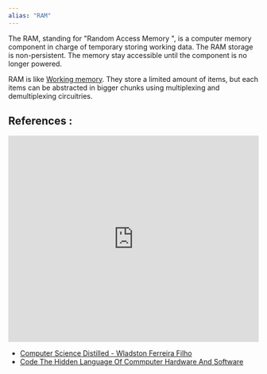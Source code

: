 ```yaml
---
alias: "RAM"
---
```


The RAM, standing for "Random Access Memory ", is a computer memory component in charge of temporary storing working data. The RAM storage is non-persistent. The memory stay accessible until the component is no longer powered.

RAM is like [Working memory](Working%20memory.md). They store a limited amount of items, but each items can be abstracted in bigger chunks using multiplexing and demultiplexing circuitries. 

## References : 
<iframe width="100%" height="415" src="https://www.youtube.com/embed/fpnE6UAfbtU" title="YouTube video player" frameborder="0" allow="accelerometer; autoplay; clipboard-write; encrypted-media; gyroscope; picture-in-picture" allowfullscreen></iframe>

- [Computer Science Distilled  - Wladston Ferreira Filho](Computer%20Science%20Distilled%20%20-%20Wladston%20Ferreira%20Filho.md)
- [Code   The Hidden Language Of Commputer Hardware And Software](Code%20-%20The%20Hidden%20Language%20Of%20Commputer%20Hardware%20And%20Software%20-%20Charles%20Petzhold.md)
